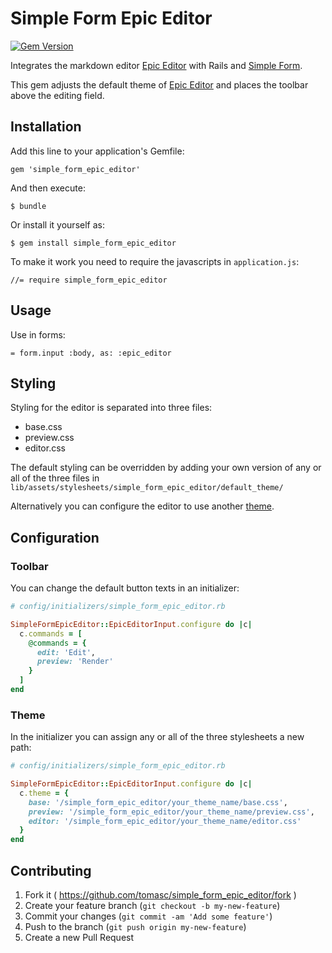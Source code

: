 # Simple Form Epic Editor

[![Gem Version](https://badge.fury.io/rb/simple_form_epic_editor.svg)](http://badge.fury.io/rb/simple_form_epic_editor)

Integrates the markdown editor [Epic Editor](https://github.com/OscarGodson/EpicEditor) with Rails and [Simple Form](https://github.com/plataformatec/simple_form).

This gem adjusts the default theme of [Epic Editor](https://github.com/OscarGodson/EpicEditor) and places the toolbar above the editing field.

## Installation

Add this line to your application's Gemfile:

    gem 'simple_form_epic_editor'

And then execute:

    $ bundle

Or install it yourself as:

    $ gem install simple_form_epic_editor

To make it work you need to require the javascripts in `application.js`:

    //= require simple_form_epic_editor

## Usage

Use in forms:

    = form.input :body, as: :epic_editor

## Styling

Styling for the editor is separated into three files:

* base.css
* preview.css
* editor.css

The default styling can be overridden by adding your own version of any or all of the three files in `lib/assets/stylesheets/simple_form_epic_editor/default_theme/`

Alternatively you can configure the editor to use another [theme](#theme).

## Configuration

### Toolbar

You can change the default button texts in an initializer:

```Ruby
# config/initializers/simple_form_epic_editor.rb

SimpleFormEpicEditor::EpicEditorInput.configure do |c|
  c.commands = [
    @commands = {
      edit: 'Edit',
      preview: 'Render'
    }
  ]
end
```

### Theme

In the initializer you can assign any or all of the three stylesheets a new path:

```Ruby
# config/initializers/simple_form_epic_editor.rb

SimpleFormEpicEditor::EpicEditorInput.configure do |c|
  c.theme = {
    base: '/simple_form_epic_editor/your_theme_name/base.css',
    preview: '/simple_form_epic_editor/your_theme_name/preview.css',
    editor: '/simple_form_epic_editor/your_theme_name/editor.css'
  }
end
```

## Contributing

1. Fork it ( https://github.com/tomasc/simple_form_epic_editor/fork )
2. Create your feature branch (`git checkout -b my-new-feature`)
3. Commit your changes (`git commit -am 'Add some feature'`)
4. Push to the branch (`git push origin my-new-feature`)
5. Create a new Pull Request

